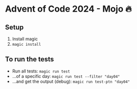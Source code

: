 # Advent of Code 2024 - Mojo 🔥

## Setup

1. Install magic
2. `magic install`

## To run the tests

- Run all tests: `magic run test`
- ...of a specific day: `magic run test --filter "day04"`
- ...and get the output (debug): `magic run test-ptn "day04"`